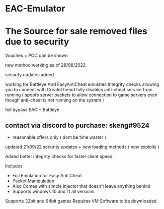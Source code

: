 # EAC-Emulator
# The Source for sale removed files due to security

Vouches + POC can be shown 


new method working as of 28/08/2022 

security updates added

working for Battleye And EasyAntiCheat 
emulates Integrity checks allowing you to connect with CreateThread 
fully disables anti-cheat service from running ( spoofs server packets to allow connection to game servers even though anti-cheat is not running on the system )

full bypass EAC + Battleye 

## contact via discord to purchase: skeng#9524
- reasonable offers only ( dont be time waster )

updated 21/09/22
security updates + new loading methods ( new exploits )



Added better integrity checks for faster client speed

Includes 
- Full Emulation for Easy Anti Cheat 
- Packet Manipulation
- Also Comes with simple injector that doesn't leave anything behind
- Supports windows 10 and 11 all versions

Supports 32bit and 64bit games
Requires VM Software to be downloaded

